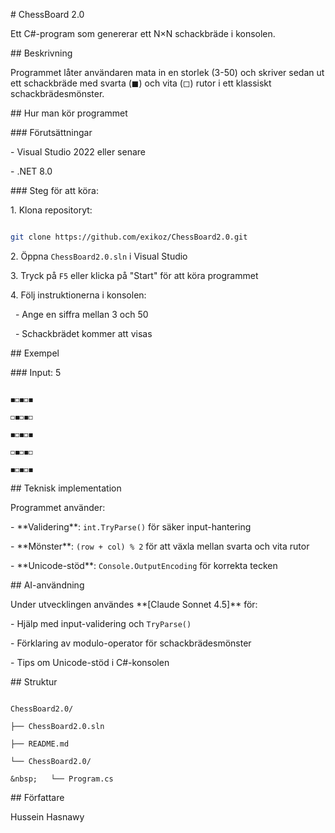\# ChessBoard 2.0



Ett C#-program som genererar ett N×N schackbräde i konsolen.



\## Beskrivning



Programmet låter användaren mata in en storlek (3-50) och skriver sedan ut ett schackbräde med svarta (◼︎) och vita (◻︎) rutor i ett klassiskt schackbrädesmönster.



\## Hur man kör programmet



\### Förutsättningar

\- Visual Studio 2022 eller senare

\- .NET 8.0



\### Steg för att köra:



1\. Klona repositoryt:

```bash

git clone https://github.com/exikoz/ChessBoard2.0.git

```



2\. Öppna `ChessBoard2.0.sln` i Visual Studio



3\. Tryck på `F5` eller klicka på "Start" för att köra programmet



4\. Följ instruktionerna i konsolen:

&nbsp;  - Ange en siffra mellan 3 och 50

&nbsp;  - Schackbrädet kommer att visas



\## Exempel



\### Input: 5

```

◼︎◻︎◼︎◻︎◼︎

◻︎◼︎◻︎◼︎◻︎

◼︎◻︎◼︎◻︎◼︎

◻︎◼︎◻︎◼︎◻︎

◼︎◻︎◼︎◻︎◼︎

```



\## Teknisk implementation



Programmet använder:

\- \*\*Validering\*\*: `int.TryParse()` för säker input-hantering

\- \*\*Mönster\*\*: `(row + col) % 2` för att växla mellan svarta och vita rutor

\- \*\*Unicode-stöd\*\*: `Console.OutputEncoding` för korrekta tecken



\## AI-användning



Under utvecklingen användes \*\*\[Claude Sonnet 4.5]\*\* för:

\- Hjälp med input-validering och `TryParse()`

\- Förklaring av modulo-operator för schackbrädesmönster

\- Tips om Unicode-stöd i C#-konsolen



\## Struktur

```

ChessBoard2.0/

├── ChessBoard2.0.sln

├── README.md

└── ChessBoard2.0/

&nbsp;   └── Program.cs

```



\## Författare



Hussein Hasnawy

